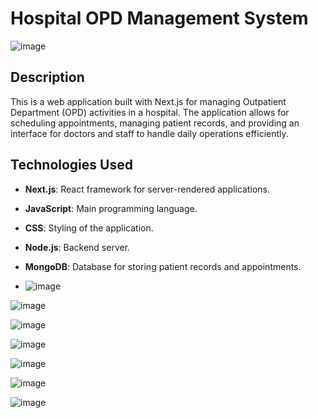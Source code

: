 # Hospital OPD Management System

![image](https://github.com/user-attachments/assets/3d7973ec-6c88-4bb0-9f9d-bdd6ea21bab4)

## Description

This is a web application built with Next.js for managing Outpatient Department (OPD) activities in a hospital. The application allows for scheduling appointments, managing patient records, and providing an interface for doctors and staff to handle daily operations efficiently.


## Technologies Used

- **Next.js**: React framework for server-rendered applications.
- **JavaScript**: Main programming language.
- **CSS**: Styling of the application.
- **Node.js**: Backend server.
- **MongoDB**: Database for storing patient records and appointments.

- ![image](https://github.com/user-attachments/assets/3d7973ec-6c88-4bb0-9f9d-bdd6ea21bab4)  

![image](https://github.com/user-attachments/assets/41d0245b-3296-431f-87cc-844b065dee03)  

![image](https://github.com/user-attachments/assets/73af021c-bb25-4f5e-90ef-fd84ce1639ee)  

![image](https://github.com/user-attachments/assets/48a68b88-b24b-4c87-90cb-e6996ecf4c3a)  

![image](https://github.com/user-attachments/assets/2e8fd378-4402-4550-b240-8d2643474a8b)  

![image](https://github.com/user-attachments/assets/c42b84a5-d4d1-4320-8cda-63ef587f0cba)  

![image](https://github.com/user-attachments/assets/5c6aba61-bbd7-4ec7-abfd-75dee0df5c60) 
